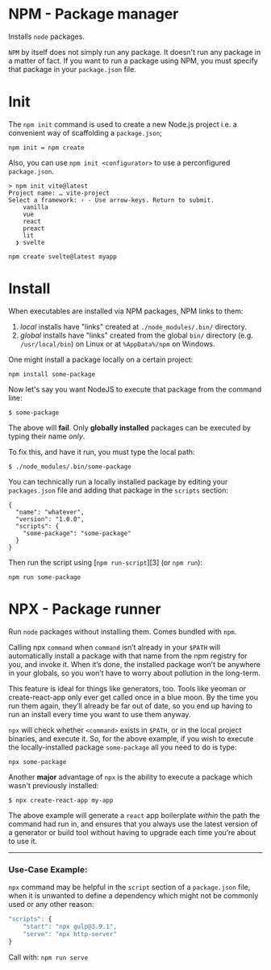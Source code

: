 # NPM - Package manager

Installs `node` packages.

`NPM` by itself does not simply run any package. It doesn't run any package in a matter of fact. If you want to run a package using NPM, you must specify that package in your `package.json` file.

# Init

The `npm init` command is used to create a new Node.js project i.e. a convenient way of scaffolding a `package.json`;

```
npm init = npm create
```

Also, you can use `npm init <configurator>` to use a perconfigured `package.json`.

```
> npm init vite@latest
Project name: … vite-project
Select a framework: › - Use arrow-keys. Return to submit.
    vanilla
    vue
    react
    preact
    lit
  ❯ svelte
```

```
npm create svelte@latest myapp
```

# Install

When executables are installed via NPM packages, NPM links to them:

1. _local_ installs have "links" created at `./node_modules/.bin/` directory.
2. _global_ installs have "links" created from the global `bin/` directory (e.g. `/usr/local/bin`) on Linux or at `%AppData%/npm` on Windows.

One might install a package locally on a certain project:

    npm install some-package

Now let's say you want NodeJS to execute that package from the command line:

    $ some-package

The above will **fail**. Only **globally installed** packages can be executed by typing their name _only_.

To fix this, and have it run, you must type the local path:

    $ ./node_modules/.bin/some-package

You can technically run a locally installed package by editing your `packages.json` file and adding that package in the `scripts` section:

    {
      "name": "whatever",
      "version": "1.0.0",
      "scripts": {
        "some-package": "some-package"
      }
    }

Then run the script using [`npm run-script`][3] (or `npm run`):

    npm run some-package

# NPX - Package runner

Run `node` packages without installing them. Comes bundled with `npm`.

Calling npx `command` when `command` isn’t already in your `$PATH` will automatically install a package with that name from the npm registry for you, and invoke it. When it’s done, the installed package won’t be anywhere in your globals, so you won’t have to worry about pollution in the long-term.

This feature is ideal for things like generators, too. Tools like yeoman or create-react-app only ever get called once in a blue moon. By the time you run them again, they’ll already be far out of date, so you end up having to run an install every time you want to use them anyway.

`npx` will check whether `<command>` exists in `$PATH`, or in the local project binaries, and execute it. So, for the above example, if you wish to execute the locally-installed package `some-package` all you need to do is type:

    npx some-package

Another **major** advantage of `npx` is the ability to execute a package which wasn't previously installed:

    $ npx create-react-app my-app

The above example will generate a `react` app boilerplate _within_ the path the command had run in, and ensures that you always use the latest version of a generator or build tool without having to upgrade each time you’re about to use it.

---

### Use-Case Example:

`npx` command may be helpful in the `script` section of a `package.json` file,
when it is unwanted to define a dependency which might not be commonly used or any other reason:

```js
"scripts": {
    "start": "npx gulp@3.9.1",
    "serve": "npx http-server"
}
```

Call with: `npm run serve`
